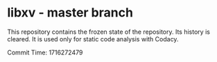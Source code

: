 # libxv - master branch

This repository contains the frozen state of the repository.
Its history is cleared. It is used only for static code
analysis with Codacy.

Commit Time: 1716272479